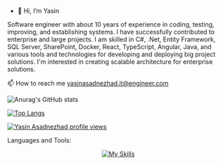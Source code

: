 - 👋 Hi, I’m Yasin

Software engineer with about 10 years of experience in coding, testing, improving, and establishing systems. I have successfully contributed to enterprise and large projects. I am skilled in C#, .Net, Entity Framework, SQL Server, SharePoint, Docker, React, TypeScript, Angular, Java, and various tools and technologies for developing and deploying big project solutions. 
I'm interested in creating scalable architecture for enterprise solutions.

📫 How to reach me yasinasadnezhad.it@engineer.com

 
![Anurag's GitHub stats](https://github-readme-stats.vercel.app/api?username=YAS-SIIN&theme=vue&show_icons=true)

[![Top Langs](https://github-readme-stats.vercel.app/api/top-langs/?username=YAS-SIIN&layout=compact&theme=vision-friendly)](https://github.com/anuraghazra/github-readme-stats)

[![Yasin Asadnezhad profile views](https://u8views.com/api/v1/github/profiles/49972383/views/day-week-month-total-count.svg)](https://u8views.com/github/YAS-SIIN)

Languages and Tools:

<div align="center">
      
  [![My Skills](https://skillicons.dev/icons?i=cs,dotnet,visualstudio,rabbitmq,mysql,angular,react,redux,npm,docker,vscode,js,ts,html,css,bootstrap,jquery,java,spring,redis,postgres,redux,mongodb,nodejs,windows,linux)](https://skillicons.dev)

  
</div>

